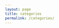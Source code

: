 ```yaml
---
layout: page
title: categories
permalink: /categories/
---
```


<!-- {% for category in site.categories %}
  <h3>{{ category[0] }}</h3>
  <ul>
  	{% for post in category[1] %}
  	  <li><a href="{{ post.url }}">{{ post.title }}</a></li>
    {% endfor %} 
  </ul>
{% endfor %}
 -->
